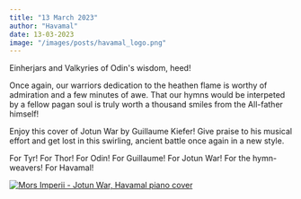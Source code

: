 ```yaml
---
title: "13 March 2023"
author: "Havamal"
date: 13-03-2023
image: "/images/posts/havamal_logo.png"
---
```


Einherjars and Valkyries of Odin's wisdom, heed!

Once again, our warriors dedication to the heathen flame is worthy of admiration and a few minutes of awe. That our hymns would be interpeted by a fellow pagan soul is truly worth a thousand smiles from the All-father himself!

Enjoy this cover of Jotun War by Guillaume Kiefer! Give praise to his musical effort and get lost in this swirling, ancient battle once again in a new style.

For Tyr! For Thor! For Odin! For Guillaume! For Jotun War! For the hymn-weavers! For Havamal!

[![Mors Imperii - Jotun War, Havamal piano cover](https://res.cloudinary.com/marcomontalbano/image/upload/v1678709265/video_to_markdown/images/youtube--_lNq4_SA0tI-c05b58ac6eb4c4700831b2b3070cd403.jpg)](https://youtu.be/_lNq4_SA0tI "Mors Imperii - Jotun War, Havamal piano cover")